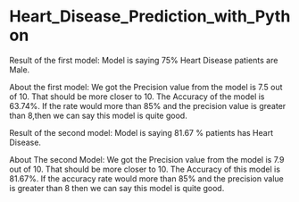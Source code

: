 # Heart_Disease_Prediction_with_Python

Result of the first model:
Model is saying 75% Heart Disease patients are Male.

About the first model:
We got the Precision value from the model is 7.5 out of 10. That should be more closer to 10. The Accuracy of the model is 63.74%. If the rate would more than 85% and the precision value is greater than 8,then we can say this model is quite good.

Result of the second model:
Model is saying 81.67 % patients has Heart Disease.

About The second Model:
We got the Precision value from the model is 7.9 out of 10. That should be more closer to 10. The Accuracy of this model is 81.67%. If the accuracy rate would more than 85% and the precision value is greater than 8 then we can say this model is quite good.
